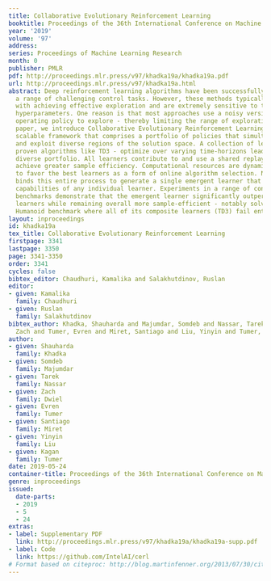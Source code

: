 ```yaml
---
title: Collaborative Evolutionary Reinforcement Learning
booktitle: Proceedings of the 36th International Conference on Machine Learning
year: '2019'
volume: '97'
address: 
series: Proceedings of Machine Learning Research
month: 0
publisher: PMLR
pdf: http://proceedings.mlr.press/v97/khadka19a/khadka19a.pdf
url: http://proceedings.mlr.press/v97/khadka19a.html
abstract: Deep reinforcement learning algorithms have been successfully applied to
  a range of challenging control tasks. However, these methods typically struggle
  with achieving effective exploration and are extremely sensitive to the choice of
  hyperparameters. One reason is that most approaches use a noisy version of their
  operating policy to explore - thereby limiting the range of exploration. In this
  paper, we introduce Collaborative Evolutionary Reinforcement Learning (CERL), a
  scalable framework that comprises a portfolio of policies that simultaneously explore
  and exploit diverse regions of the solution space. A collection of learners - typically
  proven algorithms like TD3 - optimize over varying time-horizons leading to this
  diverse portfolio. All learners contribute to and use a shared replay buffer to
  achieve greater sample efficiency. Computational resources are dynamically distributed
  to favor the best learners as a form of online algorithm selection. Neuroevolution
  binds this entire process to generate a single emergent learner that exceeds the
  capabilities of any individual learner. Experiments in a range of continuous control
  benchmarks demonstrate that the emergent learner significantly outperforms its composite
  learners while remaining overall more sample-efficient - notably solving the Mujoco
  Humanoid benchmark where all of its composite learners (TD3) fail entirely in isolation.
layout: inproceedings
id: khadka19a
tex_title: Collaborative Evolutionary Reinforcement Learning
firstpage: 3341
lastpage: 3350
page: 3341-3350
order: 3341
cycles: false
bibtex_editor: Chaudhuri, Kamalika and Salakhutdinov, Ruslan
editor:
- given: Kamalika
  family: Chaudhuri
- given: Ruslan
  family: Salakhutdinov
bibtex_author: Khadka, Shauharda and Majumdar, Somdeb and Nassar, Tarek and Dwiel,
  Zach and Tumer, Evren and Miret, Santiago and Liu, Yinyin and Tumer, Kagan
author:
- given: Shauharda
  family: Khadka
- given: Somdeb
  family: Majumdar
- given: Tarek
  family: Nassar
- given: Zach
  family: Dwiel
- given: Evren
  family: Tumer
- given: Santiago
  family: Miret
- given: Yinyin
  family: Liu
- given: Kagan
  family: Tumer
date: 2019-05-24
container-title: Proceedings of the 36th International Conference on Machine Learning
genre: inproceedings
issued:
  date-parts:
  - 2019
  - 5
  - 24
extras:
- label: Supplementary PDF
  link: http://proceedings.mlr.press/v97/khadka19a/khadka19a-supp.pdf
- label: Code
  link: https://github.com/IntelAI/cerl
# Format based on citeproc: http://blog.martinfenner.org/2013/07/30/citeproc-yaml-for-bibliographies/
---
```

